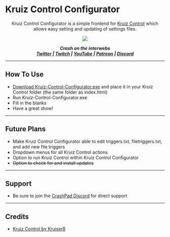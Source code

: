 # Kruiz Control Configurator

<p align="center">Kruiz Control Configurator is a simple frontend for <a href="https://github.com/Kruiser8/Kruiz-Control">Kruiz Control</a> which allows easy setting and updating of settings files.</p>

<p align="center"><img src="https://user-images.githubusercontent.com/51434502/92075831-2c154b80-ed6e-11ea-9862-ee58bdf1bbc8.png"></p>

<p align="center"><i><b>
  Crash on the interwebs<br>
  <a href="https://twitter.com/CrashKoeck">Twitter</a> |
  <a href="https://twitch.tv/CrashKoeck">Twitch</a> |
  <a href="https://youtube.com/Crashkoeck">YouTube</a> |
  <a href="https://patreon.com/Crashkoeck">Patreon</a> |
  <a href="https://discord.gg/zyS2jbJ">Discord</a>
</b></i></p>

***

## How To Use
- <a href="https://github.com/CrashKoeck/Kruiz-Control-Configurator/releases">Download Kruiz-Control-Configurator.exe</a> and place it in your Kruiz Control folder (the same folder as index.html)
- Run Kruiz-Control-Configurator.exe
- Fill in the blanks
- Have a great show!

***

## Future Plans
- Make Kruiz Control Configurator able to edit triggers.txt, filetriggers.txt, and add new file triggers
- Dropdown menus for all Kruiz Control actions
- Option to run Kruiz Control within Kruiz Control Configurator
- ~~Option to check for and install updates~~

***

## Support
- Be sure to join the <a href="https://discord.gg/zyS2jbJ">CrashPad Discord</a> for direct support

***

## Credits
- <a href="https://github.com/Kruiser8/Kruiz-Control">Kruiz Control by Kruiser8</a>

